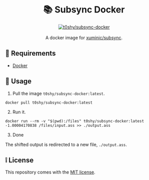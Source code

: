 <h1 align="center"> 📚 Subsync  Docker </h1>

<div align="center">
    <a href="https://hub.docker.com/r/t0shy/subsync-docker"><img src="https://img.shields.io/badge/Docker%20Hub-t0shy%2Fsubsync--docker-blue" alt="t0shy/subsync-docker" /></a>
    <br /><br />
    A docker image for <a href="https://github.com/xuminic/subsync">xuminic/subsync</a>.
</div>

## 🧰 Requirements

* [Docker](https://docs.doctker.com/get-docker/)

## 🐋 Usage

1. Pull the image `t0shy/subsync-docker:latest`.

```shell
docker pull t0shy/subsync-docker:latest
```

2. Run it.

```shell
docker run --rm -v "$(pwd):/files" t0shy/subsync-docker:latest -1.00004170838 /files/input.ass >> ./output.ass
```

3. Done

The shifted output is redirected to a new file, `./output.ass`.

## ❕ License

This repository comes with the [MIT license](https://choosealicense.com/licenses/mit/).

